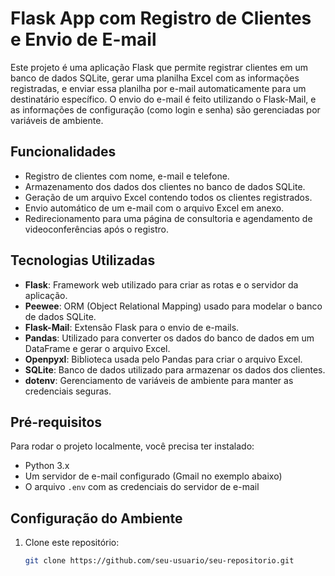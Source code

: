 # Flask App com Registro de Clientes e Envio de E-mail

Este projeto é uma aplicação Flask que permite registrar clientes em um banco de dados SQLite, gerar uma planilha Excel com as informações registradas, e enviar essa planilha por e-mail automaticamente para um destinatário específico. O envio do e-mail é feito utilizando o Flask-Mail, e as informações de configuração (como login e senha) são gerenciadas por variáveis de ambiente.

## Funcionalidades

- Registro de clientes com nome, e-mail e telefone.
- Armazenamento dos dados dos clientes no banco de dados SQLite.
- Geração de um arquivo Excel contendo todos os clientes registrados.
- Envio automático de um e-mail com o arquivo Excel em anexo.
- Redirecionamento para uma página de consultoria e agendamento de videoconferências após o registro.

## Tecnologias Utilizadas

- **Flask**: Framework web utilizado para criar as rotas e o servidor da aplicação.
- **Peewee**: ORM (Object Relational Mapping) usado para modelar o banco de dados SQLite.
- **Flask-Mail**: Extensão Flask para o envio de e-mails.
- **Pandas**: Utilizado para converter os dados do banco de dados em um DataFrame e gerar o arquivo Excel.
- **Openpyxl**: Biblioteca usada pelo Pandas para criar o arquivo Excel.
- **SQLite**: Banco de dados utilizado para armazenar os dados dos clientes.
- **dotenv**: Gerenciamento de variáveis de ambiente para manter as credenciais seguras.

## Pré-requisitos

Para rodar o projeto localmente, você precisa ter instalado:

- Python 3.x
- Um servidor de e-mail configurado (Gmail no exemplo abaixo)
- O arquivo `.env` com as credenciais do servidor de e-mail

## Configuração do Ambiente

1. Clone este repositório:
   ```bash
   git clone https://github.com/seu-usuario/seu-repositorio.git

